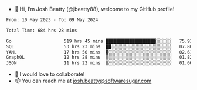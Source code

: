 - 👋 Hi, I’m Josh Beatty (@jbeatty88), welcome to my GitHub profile!

<!--START_SECTION:waka-->

```txt
From: 10 May 2023 - To: 09 May 2024

Total Time: 684 hrs 28 mins

Go                    519 hrs 45 mins ███████████████████░░░░░░   75.93 %
SQL                   53 hrs 23 mins  ██░░░░░░░░░░░░░░░░░░░░░░░   07.80 %
YAML                  17 hrs 50 mins  ▓░░░░░░░░░░░░░░░░░░░░░░░░   02.61 %
GraphQL               12 hrs 28 mins  ▒░░░░░░░░░░░░░░░░░░░░░░░░   01.82 %
JSON                  11 hrs 22 mins  ▒░░░░░░░░░░░░░░░░░░░░░░░░   01.66 %
```

<!--END_SECTION:waka-->

- 💞️ I would love to collaborate!
- 📫 You can reach me at josh.beatty@softwaresugar.com

<!---
jbeatty88/jbeatty88 is a ✨ special ✨ repository because its `README.md` (this file) appears on your GitHub profile.
You can click the Preview link to take a look at your changes.
--->
